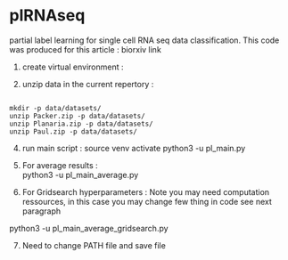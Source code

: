 # plRNAseq
partial label learning for single cell RNA seq data classification. This code was produced for this article : biorxiv link
  
1) create virtual environment :


2) unzip data in the current repertory :  

```

mkdir -p data/datasets/  
unzip Packer.zip -p data/datasets/  
unzip Planaria.zip -p data/datasets/  
unzip Paul.zip -p data/datasets/  

```

4) run main script :
source venv activate
python3 -u pl_main.py  


5) For average results :  
python3 -u pl_main_average.py

6) For Gridsearch hyperparameters : Note you may need computation ressources, in this case you may change few thing in code see next paragraph  

python3 -u pl_main_average_gridsearch.py

7) Need to change PATH file and save file  
   

